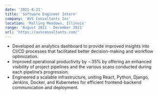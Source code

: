 ```yaml
---
date: '2021-8-21'
title: 'Software Engineer Intern'
company: 'AVS Consultants Inc'
location: 'Rolling Meadows, Illinois'
range: 'August 2021 - December 2021'
url: 'https://avsconsultants.com/'
---
```


- Developed an analytics dashboard to provide improved insights into CI/CD processes that facilitated better
  decision-making and workflow optimization.
- Improved operational productivity by ∼35% by offering an enhanced visibility of project pipelines and the various
  scans conducted during each pipeline’s progression.
- Engineered a scalable infrastructure, uniting React, Python, Django, Jenkins, Docker, and Kubernetes for efficient
  frontend-backend communication and deployment.
